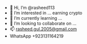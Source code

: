 - 👋 Hi, I’m @rasheed113
- 👀 I’m interested in ... earning crypto
- 🌱 I’m currently learning ...
- 💞️ I’m looking to collaborate on ...
- 📫 rasheed.gul.2005@gmail.com
- WhatsApp +923131164219

<!---
rasheed113/rasheed113 is a ✨ special ✨ repository because its `README.md` (this file) appears on your GitHub profile.
You can click the Preview link to take a look at your changes.
--->
